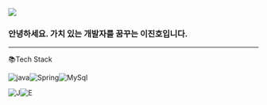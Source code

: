 <img src="https://capsule-render.vercel.app/api?type=waving&color=08298A&height=150&section=header" />

### 안녕하세요. 가치 있는 개발자를 꿈꾸는 이진호입니다.

---

📚Tech Stack

![java](https://img.shields.io/badge/Java-ED8B00?style=for-the-badge&logo=openjdk&logoColor=white)![Spring](https://img.shields.io/badge/Spring-6DB33F?style=for-the-badge&logo=spring&logoColor=white)![MySql](https://img.shields.io/badge/MySQL-005C84?style=for-the-badge&logo=mysql&logoColor=whit)


![J](https://img.shields.io/badge/IntelliJ_IDEA-000000.svg?style=for-the-badge&logo=intellij-idea&logoColor=white)![E](https://img.shields.io/badge/Eclipse-2C2255?style=for-the-badge&logo=eclipse&logoColor=white)




<!--
**sbi03441/sbi03441** is a ✨ _special_ ✨ repository because its `README.md` (this file) appears on your GitHub profile.

Here are some ideas to get you started:

- 🔭 I’m currently working on ...
- 🌱 I’m currently learning ...
- 👯 I’m looking to collaborate on ...
- 🤔 I’m looking for help with ...
- 💬 Ask me about ...
- 📫 How to reach me: ...
- 😄 Pronouns: ...
- ⚡ Fun fact: ...
-->
